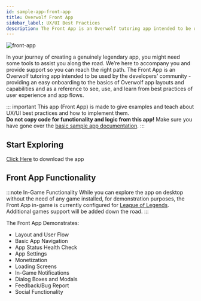```yaml
---
id: sample-app-front-app
title: Overwolf Front App
sidebar_label: UX/UI Best Practices
description: The Front App is an Overwolf tutoring app intended to be used by the developers’ community - providing an easy onboarding to the basics of Overwolf app layouts and capabilities and as a reference to see, use, and learn from best practices of user experience and app flows.
---
```

![front-app](assets/sample-app/front-app-cover.jpg)

In your journey of creating a genuinely legendary app, you might need some tools to assist you along the road. We’re here to accompany you and provide support so you can reach the right path. 
The Front App is an Overwolf tutoring app intended to be used by the developers’ community - providing an easy onboarding to the basics of Overwolf app layouts and capabilities and as a reference to see, use, and learn from best practices of user experience and app flows.

::: important
This app (Front App) is made to give examples and teach about UX/UI best practices and how to implement them.  
**Do not copy code for functionality and logic from this app!**  Make sure you have gone over the [basic sample app documentation](sample-app-overview).
:::

## Start Exploring

[Click Here](https://www.overwolf.com/app/Overwolf-Front_App) to download the app

## Front App Functionality

:::note In-Game Functionality
While you can explore the app on desktop without the need of any game installed, for demonstration purposes, the Front App in-game is currently configured for [League of Legends](https://euw.leagueoflegends.com/en-us/).
Additional games support will be added down the road.
:::


The Front App Demonstrates:

* Layout and User Flow
* Basic App Navigation
* App Status Health Check
* App Settings
* Monetization
* Loading Screens
* In-Game Notifications
* Dialog Boxes and Modals
* Feedback/Bug Report
* Social Functionality

